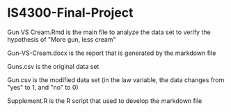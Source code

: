 # IS4300-Final-Project

Gun VS Cream.Rmd is the main file to analyze the data set to verify the hypothesis of "More gun, less cream"

Gun-VS-Cream.docx is the report that is generated by the markdown file

Guns.csv is the original data set

Gun.csv is the modified data set (in the law variable, the data changes from "yes" to 1, and "no" to 0)

Supplement.R is the R script that used to develop the markdown file
